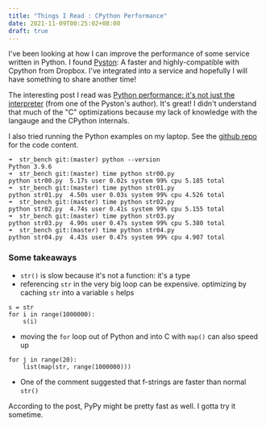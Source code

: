 ```yaml
---
title: "Things I Read : CPython Performance"
date: 2021-11-09T00:25:02+08:00
draft: true
---
```


I've been looking at how I can improve the performance of some service written in Python.
I found [Pyston](https://github.com/pyston/pyston): A faster and highly-compatible with Cpython from Dropbox.
I've integrated into a service and hopefully I will have something to share another time!

The interesting post I read was [Python performance: it's not just the interpreter](https://blog.kevmod.com/2020/05/python-performance-its-not-just-the-interpreter/) (from one of the Pyston's author). It's great! I didn't understand that much of the "C" optimizations because my lack of knowledge with the langauge and the CPython internals.

I also tried running the Python examples on my laptop. See the [github repo](https://github.com/kmod/python_perf/tree/master/str_bench) for the code content.

```
➜  str_bench git:(master) python --version
Python 3.9.6
➜  str_bench git:(master) time python str00.py 
python str00.py  5.17s user 0.02s system 99% cpu 5.185 total
➜  str_bench git:(master) time python str01.py
python str01.py  4.50s user 0.03s system 99% cpu 4.526 total
➜  str_bench git:(master) time python str02.py
python str02.py  4.74s user 0.41s system 99% cpu 5.155 total
➜  str_bench git:(master) time python str03.py 
python str03.py  4.90s user 0.47s system 99% cpu 5.380 total
➜  str_bench git:(master) time python str04.py
python str04.py  4.43s user 0.47s system 99% cpu 4.907 total
```

### Some takeaways
- `str()` is slow because it's not a function: it's a type
- referencing `str` in the very big loop can be expensive. optimizing by caching `str` into a variable `s` helps
```
s = str
for i in range(1000000):
    s(i)
```

- moving the `for` loop out of Python and into C with `map()` can also speed up
```
for j in range(20):
    list(map(str, range(1000000)))
```

- One of the comment suggested that f-strings are faster than normal `str()` 

According to the post, PyPy might be pretty fast as well. I gotta try it sometime.
